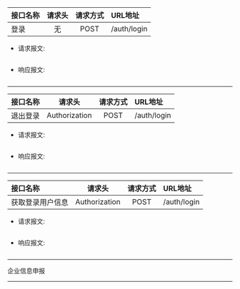 
|接口名称|请求头|请求方式|URL地址|
|:--|:--:|:--:|:--|
|登录|无|POST|/auth/login|POST|
* 请求报文:
```java

```
* 响应报文:
```java

```
-----
|接口名称|请求头|请求方式|URL地址|
|:--|:--:|:--:|:--|
|退出登录|Authorization|POST|/auth/login|POST|
* 请求报文:
```java

```
* 响应报文:
```java

```
-----
|接口名称|请求头|请求方式|URL地址|
|:--|:--:|:--:|:--|
|获取登录用户信息|Authorization|POST|/auth/login|POST|
* 请求报文:
```java

```
* 响应报文:
```java

```
-----

企业信息申报

-----